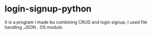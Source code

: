 # login-signup-python
It is a program I made bu combining CRUD and login signup. 
I used file handling ,JSON , OS module.
